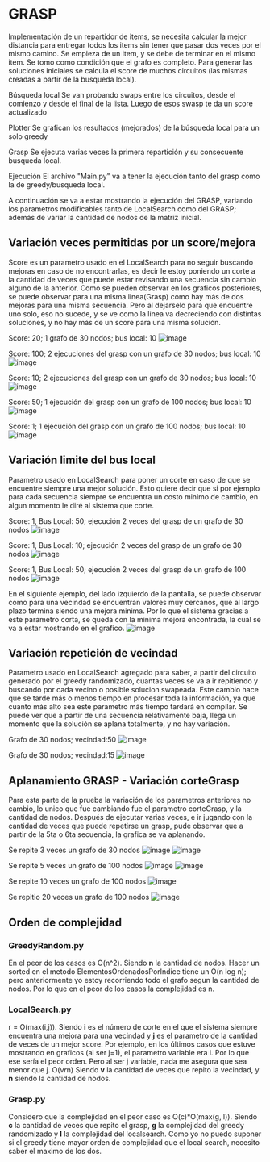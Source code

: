 # GRASP
Implementación de un repartidor de items, se necesita calcular la mejor distancia para entregar todos los items sin tener que pasar dos veces por el mismo camino. 
Se empieza de un item, y se debe de terminar en el mismo item. 
Se tomo como condición que el grafo es completo.
Para generar las soluciones iniciales se calcula el score de muchos circuitos (las mismas creadas a partir de la busqueda local). 

Búsqueda local
Se van probando swaps entre los circuitos, desde el comienzo y desde el final de la lista. Luego de esos swasp te da un score actualizado

Plotter
Se grafican los resultados (mejorados) de la búsqueda local para un solo greedy 

Grasp
Se ejecuta varias veces la primera repartición y su consecuente busqueda local.

Ejecución
El archivo "Main.py" va a tener la ejecución tanto del grasp como la de greedy/busqueda local. 

A continuación se va a estar mostrando la ejecución del GRASP, variando los parametros modificables tanto de LocalSearch como del GRASP; además de variar la cantidad de nodos de la matriz inicial.

## Variación veces permitidas por un score/mejora
Score es un parametro usado en el LocalSearch para no seguir buscando mejoras en caso de no encontrarlas, es decir le estoy poniendo un corte a la cantidad de veces que puede estar revisando una secuencia sin cambio alguno de la anterior. Como se pueden observar en los graficos posteriores, se puede observar para una misma linea(Grasp) como hay más de dos mejoras para una misma secuencia. Pero al dejarselo para que encuentre uno solo, eso no sucede, y se ve como la linea va decreciendo con distintas soluciones, y no hay más de un score para una misma solución.

Score: 20; 1 grafo de 30 nodos; bus local: 10 
![image](https://github.com/natirodriguez/grasp-delivery-man/assets/1548366/e1d615e6-92de-408a-b81d-d27759e5b5ed)

Score: 100; 2 ejecuciones del grasp con un grafo de 30 nodos; bus local: 10
![image](https://github.com/natirodriguez/grasp-delivery-man/assets/1548366/b1dd9e88-3953-4cf5-9422-066fcbceea88)

Score: 10; 2 ejecuciones del grasp con un grafo de 30 nodos; bus local: 10
![image](https://github.com/natirodriguez/grasp-delivery-man/assets/1548366/7de2c157-eb2f-4ae2-9d82-e93909082c1c)

Score: 50; 1 ejecución del grasp con un grafo de 100 nodos; bus local: 10
![image](https://github.com/natirodriguez/grasp-delivery-man/assets/1548366/c3dee6d7-ddac-42f6-bb76-d44293ddb5eb)

Score: 1; 1 ejecución del grasp con un grafo de 100 nodos; bus local: 10
![image](https://github.com/natirodriguez/grasp-delivery-man/assets/1548366/ca2c99a2-c09a-4364-9e73-8f04e3698743)


## Variación limite del bus local
Parametro usado en LocalSearch para poner un corte en caso de que se encuentre siempre una mejor solución. Esto quiere decir que si por ejemplo para cada secuencia siempre se encuentra un costo minimo de cambio, en algun momento le diré al sistema que corte.

Score: 1, Bus Local: 50; ejecución 2 veces del grasp de un grafo de 30 nodos
![image](https://github.com/natirodriguez/grasp-delivery-man/assets/1548366/ca31e8bb-cdb8-41fc-8f11-5958ffddb4eb)

Score: 1, Bus Local: 10; ejecución 2 veces del grasp de un grafo de 30 nodos
![image](https://github.com/natirodriguez/grasp-delivery-man/assets/1548366/523951fd-7c9d-4c2c-b8a3-a81f2f939290)

Score: 1, Bus Local: 50; ejecución 2 veces del grasp de un grafo de 100 nodos
![image](https://github.com/natirodriguez/grasp-delivery-man/assets/1548366/69767926-733d-4c76-8c2e-c7510b4f0c53)

En el siguiente ejemplo, del lado izquierdo de la pantalla, se puede observar como para una vecindad se encuentran valores muy cercanos, que al largo plazo termina siendo una mejora minima. Por lo que el sistema gracias a este parametro corta, se queda con la minima mejora encontrada, la cual se va a estar mostrando en el grafico.
![image](https://github.com/natirodriguez/grasp-delivery-man/assets/1548366/3516e2c4-6b11-4747-a0a5-f8f6dc6e8b07)


## Variación repetición de vecindad
Parametro usado en LocalSearch agregado para saber, a partir del circuito generado por el greedy randomizado, cuantas veces se va a ir repitiendo y buscando por cada vecino o posible solucion swapeada. Este cambio hace que se tarde más o menos tiempo en procesar toda la información, ya que cuanto más alto sea este parametro más tiempo tardará en compilar. Se puede ver que a partir de una secuencia relativamente baja, llega un momento que la solución se aplana totalmente, y no hay variación.

Grafo de 30 nodos; vecindad:50 
![image](https://github.com/natirodriguez/grasp-delivery-man/assets/1548366/57fbd006-e627-4055-ab6c-7a4ce45f1c32)

Grafo de 30 nodos; vecindad:15 
![image](https://github.com/natirodriguez/grasp-delivery-man/assets/1548366/331ff3c3-9cf9-4e33-ada0-55e0eaebe71a)


## Aplanamiento GRASP - Variación corteGrasp
Para esta parte de la prueba la variación de los parametros anteriores no cambio, lo unico que fue cambiando fue el parametro corteGrasp, y la cantidad de nodos. 
Después de ejecutar varias veces, e ir jugando con la cantidad de veces que puede repetirse un grasp, pude observar que a partir de la 5ta o 6ta secuencia, la grafica se va aplanando.

Se repite 3 veces un grafo de 30 nodos
![image](https://github.com/natirodriguez/grasp-delivery-man/assets/1548366/257ce349-5a6a-4805-8586-644ceccc2ad2)
![image](https://github.com/natirodriguez/grasp-delivery-man/assets/1548366/40b7f4f5-af09-4f55-9c66-c87187f4a905)

Se repite 5 veces un grafo de 100 nodos
![image](https://github.com/natirodriguez/grasp-delivery-man/assets/1548366/7d6652e2-84af-4429-8769-a7f2d2c30637)
![image](https://github.com/natirodriguez/grasp-delivery-man/assets/1548366/4fc218ef-e85a-4a0a-a29d-0d05e1d2bdfe)

Se repite 10 veces un grafo de 100 nodos
![image](https://github.com/natirodriguez/grasp-delivery-man/assets/1548366/2363e29b-0d60-4ac7-90a3-2753aa791cb3)

Se repitio 20 veces un grafo de 100 nodos
![image](https://github.com/natirodriguez/grasp-delivery-man/assets/1548366/155d4c78-2579-4b45-8ba6-197eaeb2e9b5)

## Orden de complejidad
### GreedyRandom.py
En el peor de los casos es O(n^2). Siendo __n__ la cantidad de nodos.
Hacer un sorted en el metodo ElementosOrdenadosPorIndice tiene un O(n log n); pero anteriormente yo estoy recorriendo todo el grafo segun la cantidad de nodos. Por lo que en el peor de los casos la complejidad es n.

### LocalSearch.py
r = O(max(i,j)). Siendo __i__ es el número de corte en el que el sistema siempre encuentra una mejora para una vecindad y __j__ es el parametro de la cantidad de veces de un mejor score. Por ejemplo, en los últimos casos que estuve mostrando en graficos (al ser j=1), el parametro variable era i. Por lo que ese sería el peor orden. Pero al ser j variable, nada me asegura que sea menor que j.
O(v*r*n) Siendo __v__ la cantidad de veces que repito la vecindad, y __n__ siendo la cantidad de nodos.

### Grasp.py
Considero que la complejidad en el peor caso es O(c)*O(max(g, l)). Siendo __c__ la cantidad de veces que repito el grasp, __g__ la complejidad del greedy randomizado y __l__ la complejidad del localsearch. Como yo no puedo suponer si el greedy tiene mayor orden de complejidad que el local search, necesito saber el maximo de los dos.

